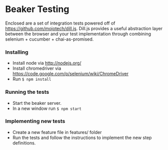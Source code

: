 Beaker Testing
==========
Enclosed are a set of integration tests powered off of https://github.com/mojotech/dill.js. Dill.js provides a useful abstraction layer between the browser and your test implementation through combining selenium + cucumber + chai-as-promised.

### Installing

* Install node via http://nodejs.org/
* Install chromedriver via https://code.google.com/p/selenium/wiki/ChromeDriver
* Run `$ npm install`

### Running the tests

* Start the beaker server.
* In a new window run `$ npm start`

### Implementing new tests
* Create a new feature file in features/ folder
* Run the tests and follow the instructions to implement the new step definitions.
